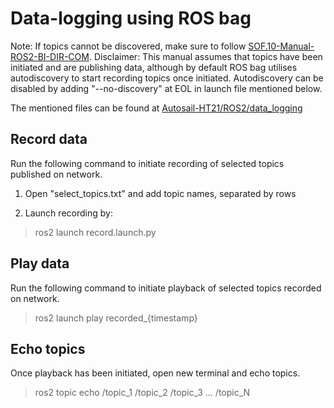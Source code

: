 # Data-logging using ROS bag

Note: If topics cannot be discovered, make sure to follow [SOF.10-Manual-ROS2-BI-DIR-COM](https://github.com/AutoSail-MDH/AutoSail-HT21/blob/main/Documentation/Manual/SOF.10-Manual-ROS2-BI-DIR-COM.md).
Disclaimer: This manual assumes that topics have been initiated and are publishing data, although by default ROS bag utilises autodiscovery to start recording topics once initiated. Autodiscovery can be disabled by adding "--no-discovery" at EOL in launch file mentioned below.

The mentioned files can be found at [Autosail-HT21/ROS2/data_logging](https://github.com/AutoSail-MDH/AutoSail-HT21/tree/main/ROS2/data_logging)

## Record data

Run the following command to initiate recording of selected topics published on network.

1. Open "select_topics.txt" and add topic names, separated by rows

2. Launch recording by:

> ros2 launch record.launch.py

## Play data

Run the following command to initiate playback of selected topics recorded on network.

> ros2 launch play recorded_{timestamp}

## Echo topics

Once playback has been initiated, open new terminal and echo topics.

> ros2 topic echo /topic_1 /topic_2 /topic_3 ... /topic_N
